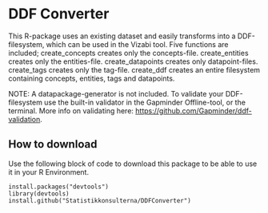 # DDF Converter
This R-package uses an existing dataset and easily transforms into a DDF-filesystem, which can be used in the Vizabi tool. 
Five functions are included; 
create_concepts creates only the concepts-file. 
create_entities creates only the entities-file. 
create_datapoints creates only datapoint-files. 
create_tags creates only the tag-file. 
create_ddf creates an entire filesystem containing concepts, entities, tags and datapoints. 

NOTE: A datapackage-generator is not included. To validate your DDF-filesystem use the built-in validator in the Gapminder Offline-tool, or the terminal. More info on validating here: https://github.com/Gapminder/ddf-validation.

## How to download

Use the following block of code to download this package to be able to use it in your R Environment.
```
install.packages("devtools")
library(devtools)
install.github("Statistikkonsulterna/DDFConverter")
```